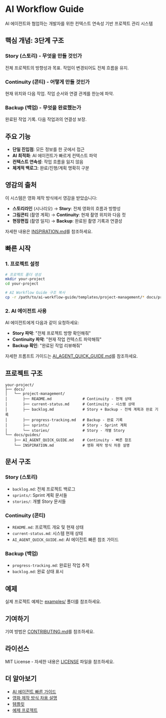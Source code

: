 # AI Workflow Guide

AI 에이전트와 협업하는 개발자를 위한 컨텍스트 연속성 기반 프로젝트 관리 시스템

## 핵심 개념: 3단계 구조

### Story (스토리) - 무엇을 만들 것인가

전체 프로젝트의 방향성과 목표. 작업이 변경되어도 전체 흐름을 유지.

### Continuity (콘티) - 어떻게 만들 것인가

현재 위치와 다음 작업. 작업 순서와 연결 관계를 한눈에 파악.

### Backup (백업) - 무엇을 완료했는가

완료된 작업 기록. 다음 작업과의 연결성 보장.

## 주요 기능

- **단일 진입점**: 모든 정보를 한 곳에서 접근
- **AI 최적화**: AI 에이전트가 빠르게 컨텍스트 파악
- **컨텍스트 연속성**: 작업 흐름을 잃지 않음
- **체계적 백로그**: 완료/진행/계획 명확히 구분

## 영감의 출처

이 시스템은 영화 제작 방식에서 영감을 받았습니다:

- **스토리라인** (시나리오) → **Story**: 전체 영화의 흐름과 방향성
- **그림콘티** (촬영 계획) → **Continuity**: 현재 촬영 위치와 다음 컷
- **현장편집** (촬영 일지) → **Backup**: 완료된 촬영 기록과 연결성

자세한 내용은 [INSPIRATION.md](docs/guides/INSPIRATION.md)를 참조하세요.

## 빠른 시작

### 1. 프로젝트 설정

```bash
# 프로젝트 폴더 생성
mkdir your-project
cd your-project

# AI Workflow Guide 구조 복사
cp -r /path/to/ai-workflow-guide/templates/project-management/* docs/project-management/
```

### 2. AI 에이전트 사용

AI 에이전트에게 다음과 같이 요청하세요:

- **Story 파악**: "전체 프로젝트 방향 확인해줘"
- **Continuity 파악**: "현재 작업 컨텍스트 파악해줘"
- **Backup 확인**: "완료된 작업 리뷰해줘"

자세한 프롬프트 가이드는 [AI_AGENT_QUICK_GUIDE.md](docs/guides/AI_AGENT_QUICK_GUIDE.md)를 참조하세요.

## 프로젝트 구조

```
your-project/
├── docs/
│   └── project-management/
│       ├── README.md              # Continuity - 현재 상태
│       ├── current-status.md      # Continuity - 시스템 상태
│       ├── backlog.md             # Story + Backup - 전체 계획과 완료 기록
│       ├── progress-tracking.md   # Backup - 완료 기록
│       ├── sprints/               # Story - Sprint 계획
│       └── stories/               # Story - 개별 Story
└── docs/guides/
    ├── AI_AGENT_QUICK_GUIDE.md    # Continuity - 빠른 참조
    └── INSPIRATION.md             # 영화 제작 방식 차용 설명
```

## 문서 구조

### Story (스토리)

- `backlog.md`: 전체 프로젝트 백로그
- `sprints/`: Sprint 계획 문서들
- `stories/`: 개별 Story 문서들

### Continuity (콘티)

- `README.md`: 프로젝트 개요 및 현재 상태
- `current-status.md`: 시스템 현재 상태
- `AI_AGENT_QUICK_GUIDE.md`: AI 에이전트 빠른 참조 가이드

### Backup (백업)

- `progress-tracking.md`: 완료된 작업 추적
- `backlog.md`: 완료 상태 표시

## 예제

실제 프로젝트 예제는 [examples/](examples/) 폴더를 참조하세요.

## 기여하기

기여 방법은 [CONTRIBUTING.md](CONTRIBUTING.md)를 참조하세요.

## 라이선스

MIT License - 자세한 내용은 [LICENSE](LICENSE) 파일을 참조하세요.

## 더 알아보기

- [AI 에이전트 빠른 가이드](docs/guides/AI_AGENT_QUICK_GUIDE.md)
- [영화 제작 방식 차용 설명](docs/guides/INSPIRATION.md)
- [템플릿](templates/)
- [예제 프로젝트](examples/)
